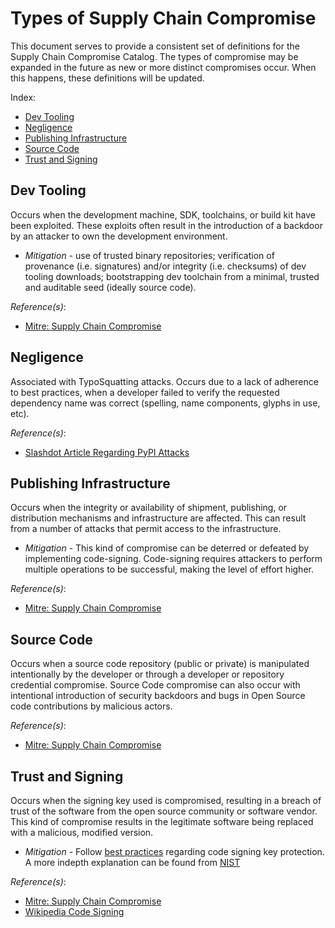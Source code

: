 # Types of Supply Chain Compromise

This document serves to provide a consistent set of definitions for the Supply Chain Compromise Catalog.  The types of compromise may be expanded in the future as new or more distinct compromises occur.  When this happens, these definitions will be updated.

Index:


* [Dev Tooling](#dev-tooling)
* [Negligence](#negligence)
* [Publishing Infrastructure](#publishing-infrastructure)
* [Source Code](#source-code)
* [Trust and Signing](#trust-and-signing)

## Dev Tooling
Occurs when the development machine, SDK, toolchains, or build kit have been exploited.  These exploits often result in the introduction of a backdoor by an attacker to own the development environment.

- _Mitigation_ - use of trusted binary repositories; verification of provenance (i.e. signatures) and/or integrity (i.e. checksums) of dev tooling downloads; bootstrapping dev toolchain from a minimal, trusted and auditable seed (ideally source code).

_Reference(s)_:
- [Mitre: Supply Chain Compromise](https://attack.mitre.org/techniques/T1195/)


##  Negligence
Associated with TypoSquatting attacks. Occurs due to a lack of adherence to best practices, when a developer failed to verify the requested dependency name was correct (spelling, name components, glyphs in use, etc).

_Reference(s)_:
- [Slashdot Article Regarding PyPI Attacks](https://developers.slashdot.org/story/17/09/16/2030229/pythons-official-repository-included-10-malicious-typo-squatting-modules)

## Publishing Infrastructure
Occurs when the integrity or availability of shipment, publishing, or distribution mechanisms and infrastructure are affected.  This can result from a number of attacks that permit access to the infrastructure.

- _Mitigation_ - This kind of compromise can be deterred or defeated by implementing code-signing.  Code-signing requires attackers to perform multiple operations to be successful, making the level of effort higher.

_Reference(s)_:
- [Mitre: Supply Chain Compromise](https://attack.mitre.org/techniques/T1195/)


## Source Code
Occurs when a source code repository (public or private) is manipulated intentionally by the developer or through a developer or repository credential compromise.  Source Code compromise can also occur with intentional introduction of security backdoors and bugs in Open Source code contributions by malicious actors.

_Reference(s)_:
- [Mitre: Supply Chain Compromise](https://attack.mitre.org/techniques/T1195/)


## Trust and Signing
Occurs when the signing key used is compromised, resulting in a breach of trust of the software from the open source community or software vendor.  This kind of compromise results in the legitimate software being replaced with a malicious, modified version.

- _Mitigation_ - Follow [best practices](https://www.entrustdatacard.com/knowledgebase/best-practices-for-code-signing-certificates) regarding code signing key protection.  A more indepth explanation can be found from [NIST](https://csrc.nist.gov/CSRC/media/Publications/white-paper/2018/01/26/security-considerations-for-code-signing/final/documents/security-considerations-for-code-signing.pdf)

_Reference(s)_:
- [Mitre: Supply Chain Compromise](https://attack.mitre.org/techniques/T1195/)
- [Wikipedia Code Signing](https://en.wikipedia.org/wiki/Code_signing)


